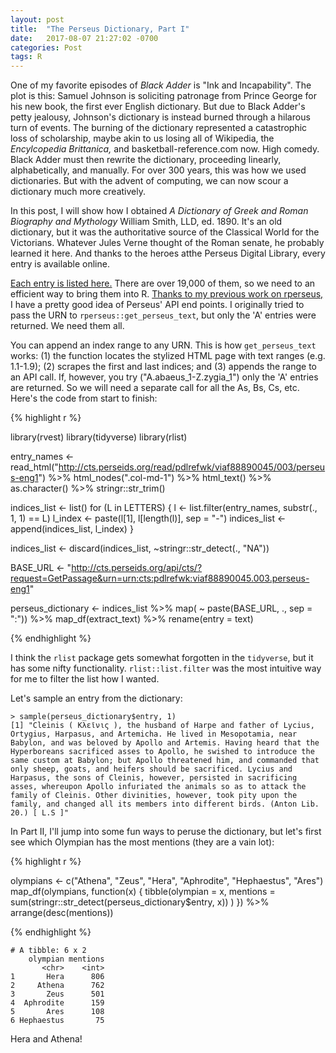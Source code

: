 ```yaml
---
layout: post
title:  "The Perseus Dictionary, Part I"
date:   2017-08-07 21:27:02 -0700
categories: Post
tags: R 
---
```


One of my favorite episodes of *Black Adder* is "Ink and Incapability". The plot is this: Samuel Johnson is 
soliciting patronage from Prince George for his new book, the first ever English dictionary. But due to Black Adder's petty
jealousy, Johnson's dictionary is instead burned through a hilarous turn of events. The burning of the dictionary represented a
catastrophic loss of scholarship, maybe akin to us losing all of Wikipedia, the *Encylcopedia Brittanica,* and basketball-reference.com now. 
High comedy. Black Adder must then rewrite the dictionary, proceeding linearly, alphabetically, and manually. For over 300 years, 
this was how we used dictionaries. But with the advent of computing, we can now scour a dictionary much more creatively.

In this post, I will show how I obtained *A Dictionary of Greek and Roman Biography and Mythology* William Smith, LLD, ed. 1890. It's
an old dictionary, but it was the authoritative source of the Classical World for the Victorians. Whatever Jules Verne thought 
of the Roman senate, he probably learned it here. And thanks to the heroes atthe Perseus Digital Library, every entry is available online.

[Each entry is listed here.](http://cts.perseids.org/read/pdlrefwk/viaf88890045/003/perseus-eng1) There are over 19,000 of them,
so we need to an efficient way to bring them into R. [Thanks to my previous work on rperseus,](https://github.com/daranzolin/rperseus) I have a pretty good idea of Perseus'
API end points. I originally tried to pass the URN to `rperseus::get_perseus_text`, but only the 'A' entries were returned. We need them all.

You can append an index range to any URN. This is how `get_perseus_text` works: (1) the function locates the stylized HTML page
with text ranges (e.g. 1.1-1.9); (2) scrapes the first and last indices; and (3) appends the range to an API call. If, however,
you try ("A.abaeus_1-Z.zygia_1") only the 'A' entries are returned. So we will need a separate call for all the As, Bs, Cs, etc. Here's
the code from start to finish:

{% highlight r %}

library(rvest)
library(tidyverse)
library(rlist)

entry_names <- read_html("http://cts.perseids.org/read/pdlrefwk/viaf88890045/003/perseus-eng1") %>%
  html_nodes(".col-md-1") %>%
  html_text() %>%
  as.character() %>%
  stringr::str_trim()

indices_list <- list()
for (L in LETTERS) { 
  l <- list.filter(entry_names, substr(., 1, 1) == L)
  l_index <- paste(l[1], l[length(l)], sep = "-")
  indices_list <- append(indices_list, l_index)
}

indices_list <- discard(indices_list, ~stringr::str_detect(., "NA"))

BASE_URL <- "http://cts.perseids.org/api/cts/?request=GetPassage&urn=urn:cts:pdlrefwk:viaf88890045.003.perseus-eng1"

perseus_dictionary <- indices_list %>%
  map( ~ paste(BASE_URL, ., sep = ":")) %>%
  map_df(extract_text) %>%
  rename(entry = text)

{% endhighlight %}

I think the `rlist` package gets somewhat forgotten in the `tidyverse`, but it has some nifty functionality. `rlist::list.filter`
was the most intuitive way for me to filter the list how I wanted.

Let's sample an entry from the dictionary:

```
> sample(perseus_dictionary$entry, 1)
[1] "Cleinis ( Κλεῖνις ), the husband of Harpe and father of Lycius, Ortygius, Harpasus, and Artemicha. He lived in Mesopotamia, near Babylon, and was beloved by Apollo and Artemis. Having heard that the Hyperboreans sacrificed asses to Apollo, he swished to introduce the same custom at Babylon; but Apollo threatened him, and commanded that only sheep, goats, and heifers should be sacrificed. Lycius and Harpasus, the sons of Cleinis, however, persisted in sacrificing asses, whereupon Apollo infuriated the animals so as to attack the family of Cleinis. Other divinities, however, took pity upon the family, and changed all its members into different birds. (Anton Lib. 20.) [ L.S ]"

```

In Part II, I'll jump into some fun ways to peruse the dictionary, but let's first see which Olympian has the most mentions (they are a vain lot):

{% highlight r %}

olympians <- c("Athena", "Zeus", "Hera", "Aphrodite", "Hephaestus", "Ares")
map_df(olympians, function(x) {
  tibble(olympian = x,
         mentions = sum(stringr::str_detect(perseus_dictionary$entry, x))
         )
}) %>% 
  arrange(desc(mentions))

{% endhighlight %}

```
# A tibble: 6 x 2
    olympian mentions
       <chr>    <int>
1       Hera      806
2     Athena      762
3       Zeus      501
4  Aphrodite      159
5       Ares      108
6 Hephaestus       75

```

Hera and Athena!

